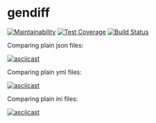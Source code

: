 # gendiff

[![Maintainability](https://api.codeclimate.com/v1/badges/05fa6caa4b9f24375838/maintainability)](https://codeclimate.com/github/Talinka/frontend-project-lvl2/maintainability)
[![Test Coverage](https://api.codeclimate.com/v1/badges/05fa6caa4b9f24375838/test_coverage)](https://codeclimate.com/github/Talinka/frontend-project-lvl2/test_coverage)
[![Build Status](https://travis-ci.org/Talinka/frontend-project-lvl2.svg?branch=master)](https://travis-ci.org/Talinka/frontend-project-lvl2)


Comparing plain json files:

[![asciicast](https://asciinema.org/a/ikiYx3nZY9ZUTKp2mLXgUYtHV.svg)](https://asciinema.org/a/ikiYx3nZY9ZUTKp2mLXgUYtHV)

Comparing plain yml files:

[![asciicast](https://asciinema.org/a/dXsJjSDhNLVRqIx9Hf7xv14jc.svg)](https://asciinema.org/a/dXsJjSDhNLVRqIx9Hf7xv14jc)

Comparing plain ini files:

[![asciicast](https://asciinema.org/a/Y1WyaFuC7SldU8cukqIgt3pNQ.svg)](https://asciinema.org/a/Y1WyaFuC7SldU8cukqIgt3pNQ)
